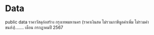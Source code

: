 # Data
public data
ราคาวัสดุก่อสร้าง กรุงเทพมหานคร (ราคาเงินสด ไม่รวมภาษีมูลค่าเพิ่ม ไม่รวมค่าขนส่ง)....... เดือน กรกฎาคมปี 2567
